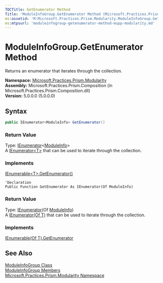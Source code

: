 ```yaml
---
TOCTitle: GetEnumerator Method
Title: 'ModuleInfoGroup.GetEnumerator Method (Microsoft.Practices.Prism.Modularity)'
ms:assetid: 'M:Microsoft.Practices.Prism.Modularity.ModuleInfoGroup.GetEnumerator'
ms:mtpsurl: 'moduleinfogroup-getenumerator-method-mspp-modularity.md'
---
```


# ModuleInfoGroup.GetEnumerator Method

Returns an enumerator that iterates through the collection.

**Namespace:** [Microsoft.Practices.Prism.Modularity](/patterns-practices/reference/mspp-modularity-namespace)  
**Assembly:** Microsoft.Practices.Prism.Composition (in Microsoft.Practices.Prism.Composition.dll)  
**Version:** 5.0.0.0 (5.0.0.0)

## Syntax

```C#
public IEnumerator<ModuleInfo> GetEnumerator()
```

### Return Value

Type: [IEnumerator](http://msdn.microsoft.com/en-us/library/78dfe2yb)&lt;[ModuleInfo](/patterns-practices/reference/moduleinfo-class-mspp-modularity)&gt;  
A [IEnumerator&lt;T&gt;](http://msdn.microsoft.com/en-us/library/78dfe2yb) that can be used to iterate through the collection.

### Implements

[IEnumerable&lt;T&gt;.GetEnumerator()](http://msdn.microsoft.com/en-us/library/s793z9y2)


```VB
'Declaration
Public Function GetEnumerator As IEnumerator(Of ModuleInfo)
```

### Return Value

Type: [IEnumerator](http://msdn.microsoft.com/en-us/library/78dfe2yb)(Of [ModuleInfo](/patterns-practices/reference/moduleinfo-class-mspp-modularity))  
A [IEnumerator(Of T)](http://msdn.microsoft.com/en-us/library/78dfe2yb) that can be used to iterate through the collection.

### Implements

[IEnumerable(Of T).GetEnumerator](http://msdn.microsoft.com/en-us/library/s793z9y2)

## See Also

[ModuleInfoGroup Class](/patterns-practices/reference/moduleinfogroup-class-mspp-modularity)  
[ModuleInfoGroup Members](/patterns-practices/reference/moduleinfogroup-members-mspp-modularity)  
[Microsoft.Practices.Prism.Modularity Namespace](/patterns-practices/reference/mspp-modularity-namespace)  

